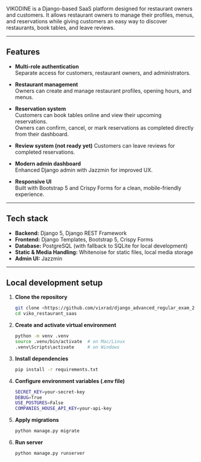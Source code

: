 VIKODINE is a Django-based SaaS platform designed for restaurant owners and customers. It allows restaurant owners to manage their profiles, menus, and reservations while giving customers an easy way to discover restaurants, book tables, and leave reviews.

---

## Features

- **Multi-role authentication**  
  Separate access for customers, restaurant owners, and administrators.

- **Restaurant management**  
  Owners can create and manage restaurant profiles, opening hours, and menus.

- **Reservation system**  
  Customers can book tables online and view their upcoming reservations.  
  Owners can confirm, cancel, or mark reservations as completed directly from their dashboard.

- **Review system (not ready yet)**
  Customers can leave reviews for completed reservations.

- **Modern admin dashboard**  
  Enhanced Django admin with Jazzmin for improved UX.

- **Responsive UI**  
  Built with Bootstrap 5 and Crispy Forms for a clean, mobile-friendly experience.

---

## Tech stack

- **Backend:** Django 5, Django REST Framework  
- **Frontend:** Django Templates, Bootstrap 5, Crispy Forms  
- **Database:** PostgreSQL (with fallback to SQLite for local development)  
- **Static & Media Handling:** Whitenoise for static files, local media storage  
- **Admin UI:** Jazzmin

---

## Local development setup

1. **Clone the repository**
   ```bash
   git clone <https://github.com/vixrad/django_advanced_regular_exam_25_viktor_radin>
   cd viko_restaurant_saas
    ```
2. **Create and activate virtual environment**
   ```bash
   python -m venv .venv
   source .venv/bin/activate  # on Mac/Linux
   .venv\Scripts\activate     # on Windows

3. **Install dependencies**
    ```bash
    pip install -r requirements.txt
5. **Configure environment variables (.env file)**
    ```bash
    SECRET_KEY=your-secret-key
    DEBUG=True
    USE_POSTGRES=False
    COMPANIES_HOUSE_API_KEY=your-api-key
    ```
6. **Apply migrations**
   ```bash
   python manage.py migrate

7. **Run server**
   ```bash
   python manage.py runserver
